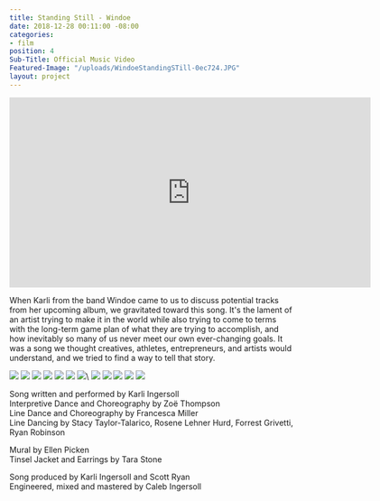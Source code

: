 ```yaml
---
title: Standing Still - Windoe
date: 2018-12-28 00:11:00 -08:00
categories:
- film
position: 4
Sub-Title: Official Music Video
Featured-Image: "/uploads/WindoeStandingSTill-0ec724.JPG"
layout: project
---
```


<iframe src="https://player.vimeo.com/video/288082837" width="640" height="337" frameborder="0" allowfullscreen></iframe>

When Karli from the band Windoe came to us to discuss potential tracks from her upcoming album, we gravitated toward this song. It's the lament of an artist trying to make it in the world while also trying to come to terms with the long-term game plan of what they are trying to accomplish, and how inevitably so many of us never meet our own ever-changing goals. It was a song we thought creatives, athletes, entrepreneurs, and artists would understand, and we tried to find a way to tell that story.

<div class="gallery" data-columns="3">
<img src="/uploads/FT-Website-Screenshots-1021.jpg" />
<img src="/uploads/FT-Website-Screenshots-1022.jpg" />
<img src="/uploads/FT-Website-Screenshots-1023.jpg" />
<img src="/uploads/FT-Website-Screenshots-1024.jpg" />
<img src="/uploads/FT-Website-Screenshots-1025.jpg" />
<img src="/uploads/FT-Website-Screenshots-1026.jpg" />
<img src="/uploads/FT-Website-Screenshots-1027.jpg" />\
<img src="/uploads/FT-Website-Screenshots-1028.JPG" />
<img src="/uploads/FT-Website-Screenshots-1029.JPG" />
<img src="/uploads/FT-Website-Screenshots-1030.JPG" />
<img src="/uploads/FT-Website-Screenshots-1031.JPG" />
<img src="/uploads/FT-Website-Screenshots-1032.JPG" />
</div>

Song written and performed by Karli Ingersoll<BR>
Interpretive Dance and Choreography by Zoë Thompson<BR>
Line Dance and Choreography by Francesca Miller<BR>
Line Dancing by Stacy Taylor-Talarico, Rosene Lehner Hurd, Forrest Grivetti, Ryan Robinson<P>

Mural by Ellen Picken<BR>
Tinsel Jacket and Earrings by Tara Stone<BR>

Song produced by Karli Ingersoll and Scott Ryan<BR>
Engineered, mixed and mastered by Caleb Ingersoll